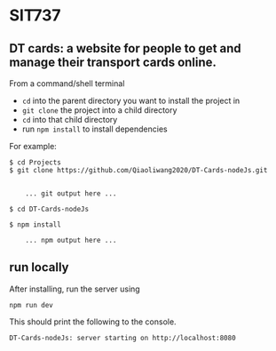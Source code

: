 # SIT737
DT cards:
a website for people to get and manage their transport cards online.
--------------------------------------------------------------------------------

From a command/shell terminal
* `cd` into the parent directory you want to install the project in
* `git clone` the project into a child directory
* `cd` into that child directory
* run `npm install` to install dependencies

For example:

    $ cd Projects
    $ git clone https://github.com/Qiaoliwang2020/DT-Cards-nodeJs.git


        ... git output here ...

    $ cd DT-Cards-nodeJs

    $ npm install

        ... npm output here ...


run locally
--------------------------------------------------------------------------------

After installing, run the server using

    npm run dev

This should print the following to the console.

    DT-Cards-nodeJs: server starting on http://localhost:8080

